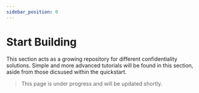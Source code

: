 ```yaml
---
sidebar_position: 0
---
```


# Start Building

This section acts as a growing repository for different confidentiality solutions. Simple and more advanced tutorials will be found in this section, aside from those dicsused within the quickstart.

> This page is under progress and will be updated shortly.

<!-- TODO - Add an overview / intro to the build section here. Note that the quickstart is a great place to start for those new to the project. Otherwise we have a library of resources to choose from that could pertain to people's specific interests. -->

<!-- Links to respective pages in this section of the docs will be outlined here too -->
